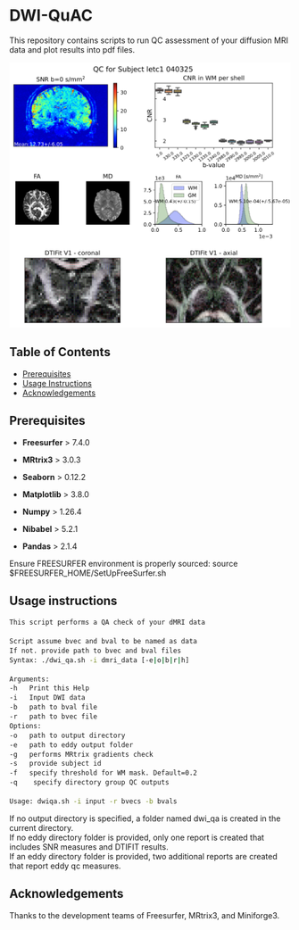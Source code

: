 # DWI-QuAC
This repository contains scripts to run QC assessment of your diffusion MRI data and plot results into pdf files. 

![screenshot](examples/qc_example.png)

## Table of Contents

- [Prerequisites](#prerequisites)
- [Usage Instructions](#usage-instructions)
- [Acknowledgements](#acknowledgements)

## Prerequisites
- **Freesurfer** > 7.4.0  
- **MRtrix3** > 3.0.3 

- **Seaborn** > 0.12.2
- **Matplotlib** > 3.8.0
- **Numpy** > 1.26.4
- **Nibabel** > 5.2.1
- **Pandas** > 2.1.4

Ensure FREESURFER environment is properly sourced:
source $FREESURFER_HOME/SetUpFreeSurfer.sh

## Usage instructions
```bash
This script performs a QA check of your dMRI data

Script assume bvec and bval to be named as data
If not. provide path to bvec and bval files
Syntax: ./dwi_qa.sh -i dmri_data [-e|o|b|r|h]

Arguments:
-h   Print this Help
-i   Input DWI data
-b   path to bval file
-r   path to bvec file
Options:
-o   path to output directory
-e   path to eddy output folder
-g   performs MRtrix gradients check
-s   provide subject id
-f   specify threshold for WM mask. Default=0.2
-q	  specify directory group QC outputs

Usage: dwiqa.sh -i input -r bvecs -b bvals
```

If no output directory is specified, a folder named dwi_qa is created in the current directory.\
If no eddy directory folder is provided, only one report is created that includes SNR measures and DTIFIT results.\
If an eddy directory folder is provided, two additional reports are created that report eddy qc measures.

## Acknowledgements
Thanks to the development teams of Freesurfer, MRtrix3, and Miniforge3.
